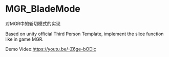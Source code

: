 # MGR_BladeMode
对MGR中的斩切模式的实现

Based on unity official Third Person Template, implement the slice function like in game MGR.

Demo Video:https://youtu.be/-Z6ge-bODic
